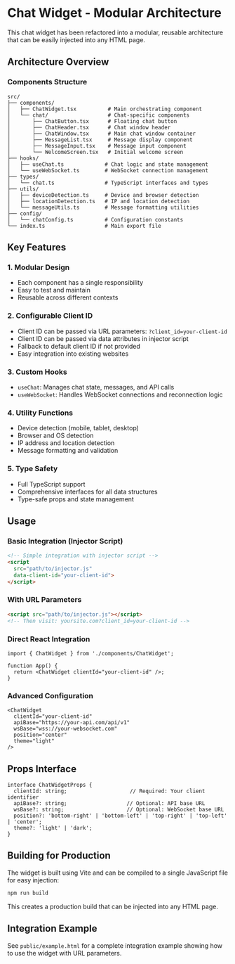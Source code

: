 # Chat Widget - Modular Architecture

This chat widget has been refactored into a modular, reusable architecture that can be easily injected into any HTML page.

## Architecture Overview

### Components Structure
```
src/
├── components/
│   ├── ChatWidget.tsx          # Main orchestrating component
│   └── chat/                   # Chat-specific components
│       ├── ChatButton.tsx      # Floating chat button
│       ├── ChatHeader.tsx      # Chat window header
│       ├── ChatWindow.tsx      # Main chat window container
│       ├── MessageList.tsx     # Message display component
│       ├── MessageInput.tsx    # Message input component
│       └── WelcomeScreen.tsx   # Initial welcome screen
├── hooks/
│   ├── useChat.ts             # Chat logic and state management
│   └── useWebSocket.ts        # WebSocket connection management
├── types/
│   └── chat.ts                # TypeScript interfaces and types
├── utils/
│   ├── deviceDetection.ts     # Device and browser detection
│   ├── locationDetection.ts   # IP and location detection
│   └── messageUtils.ts        # Message formatting utilities
├── config/
│   └── chatConfig.ts          # Configuration constants
└── index.ts                   # Main export file
```

## Key Features

### 1. Modular Design
- Each component has a single responsibility
- Easy to test and maintain
- Reusable across different contexts

### 2. Configurable Client ID
- Client ID can be passed via URL parameters: `?client_id=your-client-id`
- Client ID can be passed via data attributes in injector script
- Fallback to default client ID if not provided
- Easy integration into existing websites

### 3. Custom Hooks
- `useChat`: Manages chat state, messages, and API calls
- `useWebSocket`: Handles WebSocket connections and reconnection logic

### 4. Utility Functions
- Device detection (mobile, tablet, desktop)
- Browser and OS detection
- IP address and location detection
- Message formatting and validation

### 5. Type Safety
- Full TypeScript support
- Comprehensive interfaces for all data structures
- Type-safe props and state management

## Usage

### Basic Integration (Injector Script)
```html
<!-- Simple integration with injector script -->
<script 
  src="path/to/injector.js" 
  data-client-id="your-client-id">
</script>
```

### With URL Parameters
```html
<script src="path/to/injector.js"></script>
<!-- Then visit: yoursite.com?client_id=your-client-id -->
```

### Direct React Integration
```tsx
import { ChatWidget } from './components/ChatWidget';

function App() {
  return <ChatWidget clientId="your-client-id" />;
}
```

### Advanced Configuration
```tsx
<ChatWidget
  clientId="your-client-id"
  apiBase="https://your-api.com/api/v1"
  wsBase="wss://your-websocket.com"
  position="center"
  theme="light"
/>
```

## Props Interface

```tsx
interface ChatWidgetProps {
  clientId: string;                    // Required: Your client identifier
  apiBase?: string;                   // Optional: API base URL
  wsBase?: string;                    // Optional: WebSocket base URL
  position?: 'bottom-right' | 'bottom-left' | 'top-right' | 'top-left' | 'center';
  theme?: 'light' | 'dark';
}
```

## Building for Production

The widget is built using Vite and can be compiled to a single JavaScript file for easy injection:

```bash
npm run build
```

This creates a production build that can be injected into any HTML page.

## Integration Example

See `public/example.html` for a complete integration example showing how to use the widget with URL parameters.
